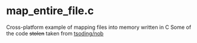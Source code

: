 # map_entire_file.c

Cross-platform example of mapping files into memory written in C 
Some of the code ~~stolen~~ taken from [tsoding/nob](https://github.com/tsoding/nob.h/)
